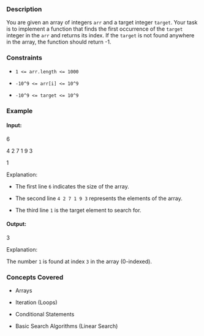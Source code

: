 ### Description
You are given an array of integers `arr` and a target integer `target`. Your task is to implement a function that finds the first occurrence of the `target` integer in the `arr` and returns its index. If the `target` is not found anywhere in the array, the function should return -1.

### Constraints
- `1 <= arr.length <= 1000`
- `-10^9 <= arr[i] <= 10^9`
- `-10^9 <= target <= 10^9`

### Example
#### Input:

6
4 2 7 1 9 3
1

Explanation:
- The first line `6` indicates the size of the array.
- The second line `4 2 7 1 9 3` represents the elements of the array.
- The third line `1` is the target element to search for.

#### Output:

3

Explanation:
The number `1` is found at index `3` in the array (0-indexed).

### Concepts Covered
- Arrays
- Iteration (Loops)
- Conditional Statements
- Basic Search Algorithms (Linear Search)